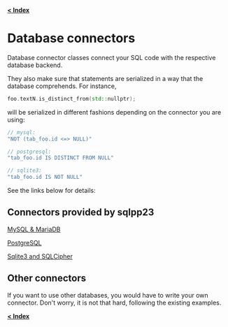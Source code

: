 [**\< Index**](/docs/README.md)

# Database connectors

Database connector classes connect your SQL code with the respective database backend.

They also make sure that statements are serialized in a way that the database comprehends. For instance,

```C++
foo.textN.is_distinct_from(std::nullptr);
```

will be serialized in different fashions depending on the connector you are using:

```C++
// mysql:
"NOT (tab_foo.id <=> NULL)"

// postgresql:
"tab_foo.id IS DISTINCT FROM NULL"

// sqlite3:
"tab_foo.id IS NOT NULL"
```

See the links below for details:

## Connectors provided by sqlpp23

[MySQL & MariaDB](/docs/connectors/mysql.md)

[PostgreSQL](/docs/connectors/postgresql.md)

[Sqlite3 and SQLCipher](/docs/connectors/sqlite3.md)

## Other connectors

If you want to use other databases, you would have to write your own connector.
Don't worry, it is not that hard, following the existing examples.

[**\< Index**](/docs/README.md)
